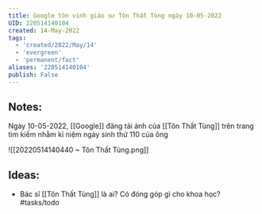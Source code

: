 ```yaml
---
title: Google tôn vinh giáo sư Tôn Thất Tùng ngày 10-05-2022
UID: 220514140104
created: 14-May-2022
tags:
  - 'created/2022/May/14'
  - 'evergreen'
  - 'permanent/fact'
aliases: '220514140104'
publish: False
---
```

## Notes:
Ngày 10-05-2022, [[Google]] đăng tải ảnh của [[Tôn Thất Tùng]] trên trang tìm kiếm nhằm kỉ niệm ngày sinh thứ 110 của ông

![[20220514140440 ~ Tôn Thất Tùng.png]]

## Ideas:
- Bác sĩ [[Tôn Thất Tùng]] là ai? Có đóng góp gì cho khoa học? #tasks/todo 